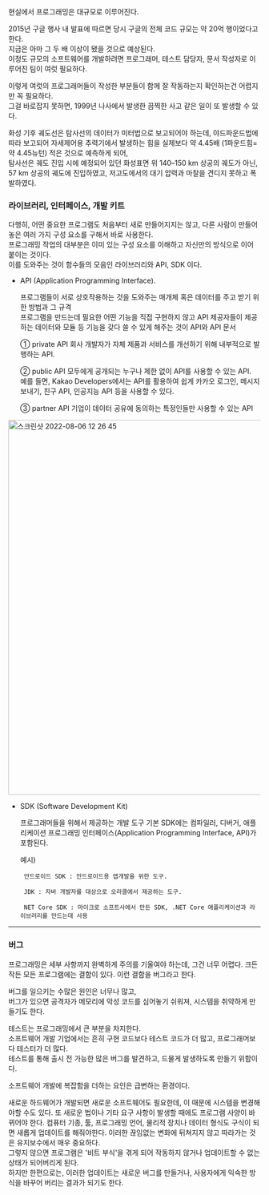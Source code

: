현실에서 프로그래밍은 대규모로 이루어진다.  

2015년 구글 행사 내 발표에 따르면 당시 구글의 전체 코드 규모는 약 20억 행이었다고 한다.  
지금은 아마 그 두 배 이상이 됐을 것으로 예상된다.  
이정도 규모의 소프트웨어를 개발하려면 프로그래머, 테스트 담당자, 문서 작성자로 이루어진 팀이 여럿 필요하다.  

이렇게 여럿의 프로그래머들이 작성한 부분들이 함께 잘 작동하는지 확인하는건 어렵지만 꼭 필요하다.  
그걸 바로잡지 못하면, 1999년 나사에서 발생한 끔찍한 사고 같은 일이 또 발생할 수 있다.  

화성 기후 궤도선은 탐사선의 데이터가 미터법으로 보고되어야 하는데, 야드파운드법에 따라 보고되어
자세제어용 추력기에서 발생하는 힘을 실제보다 약 4.45배 (1파운드힘=약 4.45뉴턴) 적은 것으로 예측하게 되어,  
탐사선은 궤도 진입 시에 예정되어 있던 화성표면 위 140–150 km 상공의 궤도가 아닌, 57 km 상공의 궤도에 진입하였고, 저고도에서의 대기 압력과 마찰을 견디지 못하고 폭발하였다. 

### 라이브러리, 인터페이스, 개발 키트

다행히, 어떤 중요한 프로그램도 처음부터 새로 만들어지지는 않고, 다른 사람이 만들어 놓은 여러 가지 구성 요소를 구해서 바로 사용한다.   
프로그래밍 작업의 대부분은 이미 있는 구성 요소를 이해하고 자신만의 방식으로 이어 붙이는 것이다.   
이를 도와주는 것이 함수들의 모음인 라이브러리와 API, SDK 이다. 


<!-- 가장 단순한 수준에서 프로그래밍 언어는 함수 메커니즘을 제공한다. 
함수 매커니즘은 코드를 패키지화하여 내부 작동 방식을 모르는 다른 프로그래머도 사용할 수 있다. 

```C
while (scanf ("%d", &num) != EOF && num != 0)
  sum = sum + num;
printf("%d\n", sum);
```

이 코드에서는 두 개의 함수를 호출한다. 
scanf는 모형 컴퓨터의 get, printf는 print 처럼 작동한다. 

이러한 함수들의 모음을 라이브러리라고 한다. 
 -->

* API (Application Programming Interface). 

  프로그램들이 서로 상호작용하는 것을 도와주는 매개체 혹은 데이터를 주고 받기 위한 방법과 그 규격  
  프로그램을 만드는데 필요한 어떤 기능을 직접 구현하지 않고 API 제공자들이 제공하는 데이터와 모듈 등 기능을 갖다 쓸 수 있게 해주는 것이 API와 API 문서
  
  ① private API
  회사 개발자가 자체 제품과 서비스를 개선하기 위해 내부적으로 발행하는 API.

  ② public API
  모두에게 공개되는 누구나 제한 없이 API를 사용할 수 있는 API.   
  예를 들면, Kakao Developers에서는 API를 활용하여 쉽게 카카오 로그인, 메시지 보내기, 친구 API, 인공지능 API 등을 사용할 수 있다. 

  ③ partner API
  기업이 데이터 공유에 동의하는 특정인들만 사용할 수 있는 API

<img width="749" alt="스크린샷 2022-08-06 12 26 45" src="https://user-images.githubusercontent.com/92393851/183245023-9d7f34cc-cf9f-4fe9-b52a-e704407a129e.png">


* SDK (Software Development Kit)

  프로그래머들을 위해서 제공하는 개발 도구
  기본 SDK에는 컴파일러, 디버거, 애플리케이션 프로그래밍 인터페이스(Application Programming Interface, API)가 포함된다.  
  
  예시) 
  
       안드로이드 SDK : 안드로이드용 앱개발을 위한 도구.   
       
       JDK : 자바 개발자를 대상으로 오라클에서 제공하는 도구. 
       
       NET Core SDK : 마이크로 소프트사에서 만든 SDK, .NET Core 애플리케이션과 라이브러리를 만드는데 사용

---

### 버그

프로그래밍은 세부 사항까지 완벽하게 주의를 기울여야 하는데, 그건 너무 어렵다. 
크든 작든 모든 프로그램에는 결함이 있다. 이런 결함을 버그라고 한다. 

버그를 일으키는 수많은 원인은 너무나 많고,    
버그가 있으면 공격자가 메모리에 악성 코드를 심어놓기 쉬워져, 시스템을 취약하게 만들기도 한다.  

테스트는 프로그래밍에서 큰 부분을 차지한다.   
소프트웨어 개발 기업에서는 흔히 구현 코드보다 테스트 코드가 더 많고, 프로그래머보다 테스터가 더 많다.  
테스트를 통해 출시 전 가능한 많은 버그를 발견하고, 드물게 발생하도록 만들기 위함이다. 

소프트웨어 개발에 복잡함을 더하는 요인은 급변하는 환경이다. 

새로운 하드웨어가 개발되면 새로운 소프트웨어도 필요한데, 이 때문에 시스템을 변경해야할 수도 있다. 
또 새로운 법이나 기타 요구 사항이 발생할 때에도 프로그램 사양이 바뀌어야 한다. 
컴퓨터 기종, 툴, 프로그래밍 언어, 물리적 장치나 데이터 형식도 구식이 되면 새롭게 업데이트를 해줘야한다. 
이러한 끊임없는 변화에 뒤쳐지지 않고 따라가는 것은 유지보수에서 매우 중요하다.  
그렇지 않으면 프로그램은 '비트 부식'을 겪게 되어 작동하지 않거나 업데이트할 수 없는 상태가 되어버리게 된다.  
하지만 한편으로는, 이러한 업데이트는 새로운 버그를 만들거나, 사용자에게 익숙한 방식을 바꾸어 버리는 결과가 되기도 한다. 


